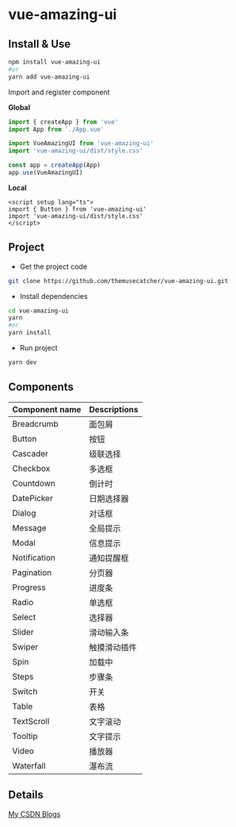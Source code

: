 # vue-amazing-ui

## Install & Use

```sh
npm install vue-amazing-ui
#or
yarn add vue-amazing-ui
```

Import and register component

**Global**

```ts
import { createApp } from 'vue'
import App from './App.vue'

import VueAmazingUI from 'vue-amazing-ui'
import 'vue-amazing-ui/dist/style.css'

const app = createApp(App)
app.use(VueAmazingUI)
```

**Local**

```vue
<script setup lang="ts">
import { Button } from 'vue-amazing-ui'
import 'vue-amazing-ui/dist/style.css'
</script>
```

## Project

- Get the project code

```bash
git clone https://github.com/themusecatcher/vue-amazing-ui.git
```

- Install dependencies

```sh
cd vue-amazing-ui
yarn
#or
yarn install
```

- Run project

```bash
yarn dev
```

## Components

| Component name | Descriptions |
| :--- | :--- |
Breadcrumb | 面包屑
Button | 按钮
Cascader | 级联选择
Checkbox | 多选框
Countdown | 倒计时
DatePicker | 日期选择器
Dialog | 对话框
Message | 全局提示
Modal | 信息提示
Notification | 通知提醒框
Pagination | 分页器
Progress | 进度条
Radio | 单选框
Select | 选择器
Slider | 滑动输入条
Swiper | 触摸滑动插件  
Spin | 加载中
Steps | 步骤条
Switch | 开关
Table | 表格
TextScroll | 文字滚动
Tooltip | 文字提示
Video | 播放器
Waterfall | 瀑布流

## Details

[My CSDN Blogs](https://blog.csdn.net/Dandrose)
